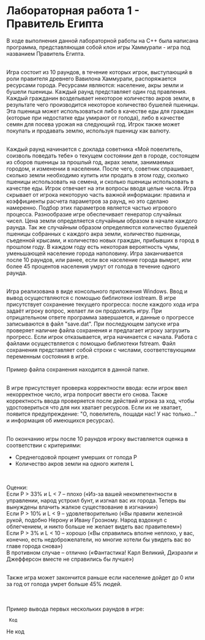 # Лабораторная работа 1 - Правитель Египта

В ходе выполнения данной лабораторной работы на С++ была написана программа, представляющая собой клон игры Хаммурапи - игра под названием Правитель Египта.
  <br /><br />
  
Игра состоит из 10 раундов, в течение которых игрок, выступающий в роли правителя древнего Вавилона Хаммурапи, распоряжается ресурсами города. 
Ресурсами являются: население, акры земли и бушели пшеницы. Каждый раунд представляет один год правления. 
Каждый гражданин возделывает некоторое количество акров земли, в результате чего производится некоторое количество бушелей пшеницы. 
Эта пшеница может использоваться либо в качестве еды для граждан (которые при недостатке еды умирают от голода), либо в качестве семян для посева урожая на следующий год. Игрок также может покупать и продавать землю, используя пшеницу как валюту. 
  <br /><br />
  
Каждый раунд начинается с доклада советника «Мой повелитель, соизволь поведать тебе» о текущем состоянии дел в городе, состоящем из сборов пшеницы за прошлый год, 
акрах земли, занимаемых городом, и изменении в населении. После чего, советник спрашивает, сколько земли необходимо купить или продать в этом году, сколько пшеницы 
использовать на семена, и сколько пшеницы использовать в качестве еды. Игрок отвечает на эти вопросы вводя целые числа. Игра скрывает от игрока некоторую часть важной 
информации: правила и коэффициенты расчета параметров за раунд, но это сделано намеренно. Подбор этих параметров является частью игрового процесса. Разнообразие игре 
обеспечивает генератор случайных чисел. Цена земли определяется случайным образом в начале каждого раунда. Так же случайным образом определяются количество бушелей 
пшеницы собранных с каждого акра земли, количество пшеницы, съеденной крысами, и количество новых граждан, прибывших в город в прошлом году. В каждом году есть некоторая 
вероятность чумы, уменьшающей население города наполовину. Игра заканчивается после 10 раундов, или ранее, если все население города вымрет, или более 45 процентов 
населения умрут от голода в течение одного раунда.
  <br /><br />
  
Игра реализована в виде консольного приложения Windows. Ввод и вывод осуществляются с помощью библиотеки iostream. В игре присутствует сохранение текущего прогресса: после каждого хода игра задаёт игроку вопрос, желает ли он продолжить игру. При отрицательном ответе программа завершается, и данные о прогрессе записываются в файл "save.dat". При последующем запуске игра проверяет наличие файла сохранения и предлагает игроку загрузить прогресс. Если игрок отказывается, игра начинается с начала. Работа с файлами осуществляется с помощью библиотеки fstream. Файл сохранения представляет собой строки с числами, соответствующими переменным состояния в игре. 
  <br /><br />
Пример файла сохранения находится в данной папке.
  <br /><br />
  
В игре присутствует проверка корректности ввода: если игрок ввел некорректное число, игра попросит ввести его снова. Также корректность ввода проверяется после действий игрока за ход, чтобы удостовериться что для них хватает ресурсов. Если их не хватает, появится предупреждение: "О, повелитель, пощади нас! У нас только..." и информация об имеющихся ресурсах).
  <br /><br />
  
 По окончанию игры после 10 раундов игроку выставляется оценка в соответствии с критериями:
  <br />
  - Среднегодовой процент умерших от голода P  
  - Количество акров земли на одного жителя L
  <br />
  
Оценки:<br />
   Если P > 33% и L < 7 – плохо («Из-за вашей некомпетентности в управлении, народ устроил бунт, и изгнал вас их города. Теперь вы вынуждены влачить жалкое существование в изгнании»)
   <br />
  Если P > 10% и L < 9 – удовлетворительно («Вы правили железной рукой, подобно Нерону и Ивану Грозному. Народ вздохнул с облегчением, и никто больше не желает видеть вас правителем»)
  <br />
  Если P > 3% и L < 10 – хорошо («Вы справились вполне неплохо, у вас, конечно, есть недоброжелатели, но многие хотели бы увидеть вас во главе города снова»)
  <br />
  В противном случае – отлично («Фантастика! Карл Великий, Дизраэли и Джефферсон вместе не справились бы лучше»)
  <br /><br />

Также игра может закончится раньше если население дойдет до 0 или за год от голода умрет больше 45% людей.
  <br /><br /><br />
  
Пример вывода первых нескольких раундов в игре:
  <br />
```
 Код
```
Не код
